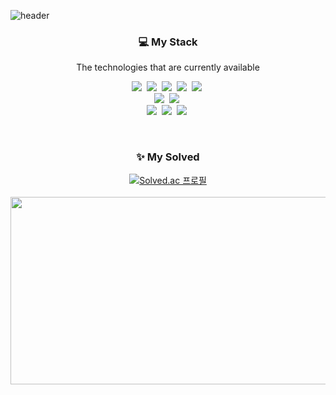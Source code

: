 ![header](https://capsule-render.vercel.app/api?type=soft&color=auto&height=150&section=header&text=HyunU&nbsp;Kim&fontSize=70&animation=twinkling)

<h3 align="center">💻 My Stack</h3>
<p align="center">The technologies that are currently available</p>
 
 <p align="center">
  <img src="https://img.shields.io/badge/JAVA-007396?style=flat-square&logo=java&logoColor=white">&nbsp
  <img src="https://img.shields.io/badge/javascript-F7DF1E?style=flat-square&logo=javascript&logoColor=black">&nbsp
  <img src="https://img.shields.io/badge/jquery-0769AD?style=flat-square&logo=jquery&logoColor=white">&nbsp
  <img src="https://img.shields.io/badge/html-E34F26?style=flat-square&logo=html5&logoColor=white">&nbsp
  <img src="https://img.shields.io/badge/css-1572B6?style=flat-square&logo=css3&logoColor=white">&nbsp
  <br>
  <img src="https://img.shields.io/badge/SpringBoot-6DB33F?style=flat-square&logo=SpringBoot&logoColor=white">&nbsp
  <img src="https://img.shields.io/badge/oracle-F80000?style=flat-square&logo=oracle&logoColor=white">&nbsp
  <br>
  <img src="https://img.shields.io/badge/github-181717?style=flat-square&logo=github&logoColor=white">&nbsp
  <img src="https://img.shields.io/badge/linux-FCC624?style=flat-square&logo=linux&logoColor=black">&nbsp
  <img src="https://img.shields.io/badge/apache tomcat-F8DC75?style=flat-square&logo=apachetomcat&logoColor=white">&nbsp
 </p>
 
 <br>


<h3 align="center">✨ My Solved</h3>
 <div align="center"> 
  <a href="https://solved.ac/kkepm012" rel="nofollow"><img src="https://camo.githubusercontent.com/077a1c64e8a5e5c868cbcce3ec40311eb1fbca3ed71e0787f2cd9f392628df61/687474703a2f2f6d617a617373756d6e6964612e7774662f6170692f76322f67656e65726174655f62616467653f626f6a3d6b6b65706d303132" alt="Solved.ac 프로필" data-canonical-src="http://mazassumnida.wtf/api/v2/generate_badge?boj=kkepm012" style="max-width: 100%;"></a>
</div> 
<!-- [![Solved.ac 프로필](http://mazassumnida.wtf/api/v2/generate_badge?boj=kkepm012)](https://solved.ac/kkepm012) -->

<br>

<a href="https://github.com/devxb/gitanimals">
<img
  src="https://render.gitanimals.org/farms/UjiinEatingTangerines"
  width="600"
  height="300"
/>
</a>

